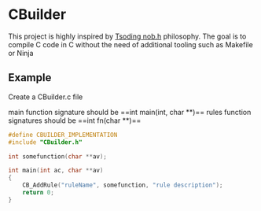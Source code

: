 # CBuilder

This project is highly inspired by [Tsoding nob.h](https://github.com/tsoding/nob.h/) philosophy.
The goal is to compile C code in C without the need of additional tooling such as Makefile or Ninja

## Example

Create a CBuilder.c file

main function signature should be ==int main(int, char **)==
rules function signatures should be ==int fn(char **)==

``` C
#define CBUILDER_IMPLEMENTATION
#include "CBuilder.h"

int somefunction(char **av);

int main(int ac, char **av)
{
    CB_AddRule("ruleName", somefunction, "rule description");
    return 0;
}
```



